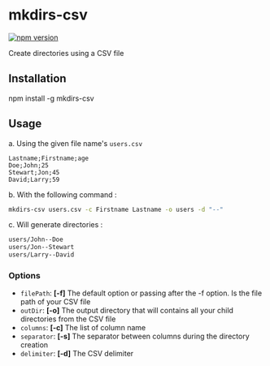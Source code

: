 # mkdirs-csv

[![npm version](https://badge.fury.io/js/mkdirs-csv.svg)](https://badge.fury.io/js/mkdirs-csv)

Create directories using a CSV file

## Installation

npm install -g mkdirs-csv

## Usage

a. Using the given file name's `users.csv`
```csv
Lastname;Firstname;age
Doe;John;25
Stewart;Jon;45
David;Larry;59
```

b. With the following command :

```sh
mkdirs-csv users.csv -c Firstname Lastname -o users -d "--"
```

c. Will generate directories :

```sh
users/John--Doe
users/Jon--Stewart
users/Larry--David
```

### Options

* `filePath`: **[-f]** The default option or passing after the -f option. Is the file path of your CSV file
* `outDir`: **[-o]** The output directory that will contains all your child directories from the CSV file
* `columns`: **[-c]** The list of column name
* `separator`: **[-s]** The separator between columns during the directory creation
* `delimiter`: **[-d]** The CSV delimiter